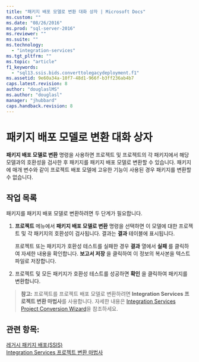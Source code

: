 ```yaml
---
title: "패키지 배포 모델로 변환 대화 상자 | Microsoft Docs"
ms.custom: ""
ms.date: "08/26/2016"
ms.prod: "sql-server-2016"
ms.reviewer: ""
ms.suite: ""
ms.technology: 
  - "integration-services"
ms.tgt_pltfrm: ""
ms.topic: "article"
f1_keywords: 
  - "sql13.ssis.bids.converttolegacydeployment.f1"
ms.assetid: 9e60a34a-10f7-48d1-966f-b3ff236ab4b7
caps.latest.revision: 8
author: "douglaslMS"
ms.author: "douglasl"
manager: "jhubbard"
caps.handback.revision: 8
---
```

# 패키지 배포 모델로 변환 대화 상자
  **패키지 배포 모델로 변환** 명령을 사용하면 프로젝트 및 프로젝트의 각 패키지에서 해당 모델과의 호환성을 검사한 후 패키지를 패키지 배포 모델로 변환할 수 있습니다. 패키지에 매개 변수와 같이 프로젝트 배포 모델에 고유한 기능이 사용된 경우 패키지를 변환할 수 없습니다.  
  
## 작업 목록  
 패키지를 패키지 배포 모델로 변환하려면 두 단계가 필요합니다.  
  
1.  **프로젝트** 메뉴에서 **패키지 배포 모델로 변환** 명령을 선택하면 이 모델에 대한 프로젝트 및 각 패키지의 호환성이 검사됩니다. 결과는 **결과** 테이블에 표시됩니다.  
  
     프로젝트 또는 패키지가 호환성 테스트를 실패한 경우 **결과** 열에서 **실패** 를 클릭하여 자세한 내용을 확인합니다. **보고서 저장** 을 클릭하여 이 정보의 복사본을 텍스트 파일로 저장합니다.  
  
2.  프로젝트 및 모든 패키지가 호환성 테스트를 성공하면 **확인** 을 클릭하여 패키지를 변환합니다.  
  
> **참고:** 프로젝트를 프로젝트 배포 모델로 변환하려면 **Integration Services 프로젝트 변환 마법사**를 사용합니다. 자세한 내용은 [Integration Services Project Conversion Wizard](https://msdn.microsoft.com/library/hh213290.aspx)을 참조하세요.  
  
## 관련 항목:  
 [레거시 패키지 배포&#40;SSIS&#41;](../../integration-services/packages/legacy-package-deployment-ssis.md)   
 [Integration Services 프로젝트 변환 마법사](../../integration-services/packages/integration-services-project-conversion-wizard.md)  
  
  